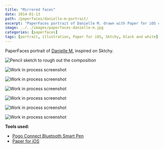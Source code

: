 ```yaml
---
title: "Mirrored faces"
date: 2014-01-13
path: /paperfaces/danielle-m-portrait/
excerpt: "PaperFaces portrait of Danielle M. drawn with Paper for iOS on an iPad."
image: ../../images/paperfaces-danielle-m.jpg
categories: [paperfaces]
tags: [portrait, illustration, Paper for iOS, Sktchy, black and white]
---
```


PaperFaces portrait of [Danielle M.](https://sktchy.com/rhvANH) inspired on Sktchy.

![Pencil sketch to rough out the composition](../../images/paperfaces-danielle-m-process-1-lg.jpg)

![Work in process screenshot](../../images/paperfaces-danielle-m-process-2-lg.jpg)

![Work in process screenshot](../../images/paperfaces-danielle-m-process-3-lg.jpg)

![Work in process screenshot](../../images/paperfaces-danielle-m-process-4-lg.jpg)

![Work in process screenshot](../../images/paperfaces-danielle-m-process-5-lg.jpg)

![Work in process screenshot](../../images/paperfaces-danielle-m-process-6-lg.jpg)

![Work in process screenshot](../../images/paperfaces-danielle-m-process-7-lg.jpg)

**Tools used:**

- [Pogo Connect Bluetooth Smart Pen](https://www.amazon.com/gp/product/B009K448L4/ref=as_li_ss_tl?ie=UTF8&camp=1789&creative=390957&creativeASIN=B009K448L4&linkCode=as2&tag=mademist-20)
- [Paper for iOS](https://paper.bywetransfer.com/)
